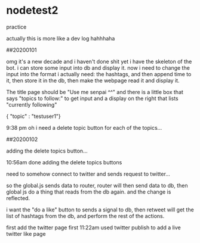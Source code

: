 # nodetest2
practice

actually this is more like a dev log hahhhaha

##20200101 

omg it's a new decade and i haven't done shit yet
i have the skeleton of the bot. i can store some input into db and display it.
now i need to change the input into the format i actually need: the hashtags, and then append time to it, 
then store it in the db, then make the webpage read it and display it.

The title page should be "Use me senpai ^^"
and there is a little box that says "topics to follow:" to get input
and a display on the right that lists "currently following"

{ "topic" : "testuser1"}


9:38 pm
oh i need a delete topic button for each of the topics...

##20200102

adding the delete topics button...

10:56am done adding the delete topics buttons

need to somehow connect to twitter and sends request to twitter...

so the global.js sends data to router, router will then send data to db, then global js do a thing that reads from the db again. and the change is reflected.

i want the "do a like" button to sends a signal to db, then retweet will get the list of hashtags from the db, and perform the rest of the actions. 

first add the twitter page first 
11:22am used twitter publish to add a live twitter like page